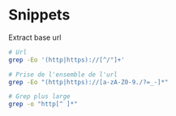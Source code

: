 Snippets
====

Extract base url

```bash
# Url
grep -Eo '(http|https)://[^/"]+' 

# Prise de l'ensemble de l'url
grep -Eo "(http|https)://[a-zA-Z0-9./?=_-]*"

# Grep plus large
grep -o "http[^ ]*"
```
